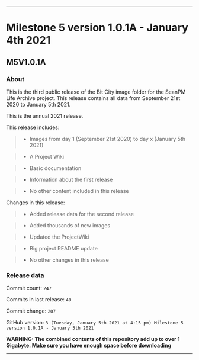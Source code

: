 
***

# Milestone 5 version 1.0.1A - January 4th 2021

## M5V1.0.1A

### About

This is the third public release of the Bit City image folder for the SeanPM Life Archive project. This release contains all data from September 21st 2020 to January 5th 2021.

This is the annual 2021 release.

This release includes:

> * Images from day 1 (September 21st 2020) to day x (January 5th 2021)

> * A Project Wiki

> * Basic documentation

> * Information about the first release

> * No other content included in this release

Changes in this release:

> * Added release data for the second release

> * Added thousands of new images

> * Updated the ProjectWiki

> * Big project README update

<!--
> * Deleted 1 `IGNORE.md` file
!-->

> * No other changes in this release

### Release data

Commit count: `247`

Commits in last release: `40`

Commit change: `207`

GitHub version: `3 (Tuesday, January 5th 2021 at 4:15 pm) Milestone 5 version 1.0.1A - January 5th 2021`

**WARNING: The combined contents of this repository add up to over 1 Gigabyte. Make sure you have enough space before downloading**

***
